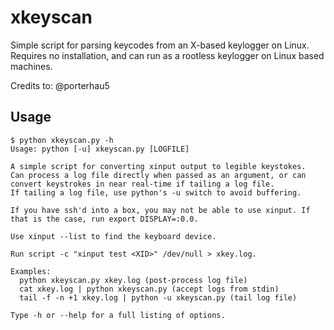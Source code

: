 # xkeyscan

Simple script for parsing keycodes from an X-based keylogger on Linux. Requires no installation, and can run as a rootless keylogger on Linux based machines.

Credits to: @porterhau5

## Usage
```
$ python xkeyscan.py -h
Usage: python [-u] xkeyscan.py [LOGFILE]

A simple script for converting xinput output to legible keystokes.
Can process a log file directly when passed as an argument, or can
convert keystrokes in near real-time if tailing a log file.
If tailing a log file, use python's -u switch to avoid buffering.

If you have ssh'd into a box, you may not be able to use xinput. If that is the case, run export DISPLAY=:0.0.

Use xinput --list to find the keyboard device. 

Run script -c "xinput test <XID>" /dev/null > xkey.log.

Examples:
  python xkeyscan.py xkey.log (post-process log file)
  cat xkey.log | python xkeyscan.py (accept logs from stdin)
  tail -f -n +1 xkey.log | python -u xkeyscan.py (tail log file)

Type -h or --help for a full listing of options.
```
